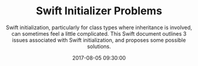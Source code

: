 ---
title: "Swift Initializer Problems"
subtitle: "Swift initialization, particularly for class types where inheritance is involved, can sometimes feel a little complicated. This Swift document outlines 3 issues associated with Swift initialization, and proposes some possible solutions."
tags: ["initialization"]
link: "https://github.com/apple/swift/blob/master/docs/InitializerProblems.rst"
date: "2017-08-05 09:30:00"
---